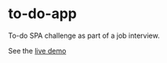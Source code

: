 # to-do-app
To-do SPA challenge as part of a job interview.

See the [live demo](https://trepowski-todo.netlify.app/)